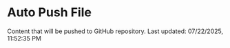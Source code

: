# Auto Push File

Content that will be pushed to GitHub repository.
Last updated: 07/22/2025, 11:52:35 PM